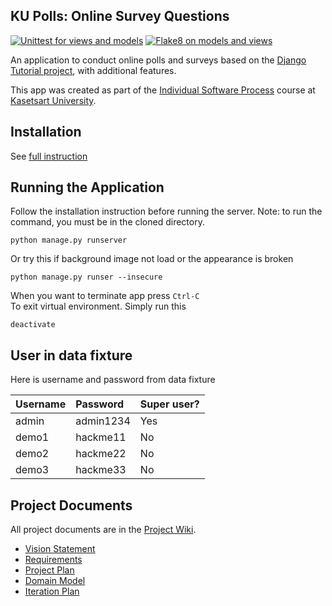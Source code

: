 ## KU Polls: Online Survey Questions 

[![Unittest for views and models](https://github.com/0CreepySmile0/ku-polls/actions/workflows/django.yml/badge.svg?branch=master)](https://github.com/0CreepySmile0/ku-polls/actions/workflows/django.yml)
[![Flake8 on models and views](https://github.com/0CreepySmile0/ku-polls/actions/workflows/flake8_test.yml/badge.svg?branch=master)](https://github.com/0CreepySmile0/ku-polls/actions/workflows/flake8_test.yml)

An application to conduct online polls and surveys based
on the [Django Tutorial project](https://docs.djangoproject.com/en/5.1/intro/tutorial01/), with
additional features.

This app was created as part of the [Individual Software Process](
https://cpske.github.io/ISP) course at [Kasetsart University](https://www.ku.ac.th).

## Installation

See [full instruction](Installation.md)

## Running the Application

Follow the installation instruction before running the server.
Note: to run the command, you must be in the cloned directory.
```shell
python manage.py runserver
```
Or try this if background image not load or the appearance is broken
```shell
python manage.py runser --insecure
```
When you want to terminate app press `Ctrl-C`<br>
To exit virtual environment. Simply run this
```shell
deactivate
```

## User in data fixture
Here is username and password from data fixture

|Username|Password|Super user?|
|:--|:--|:--|
|admin|admin1234|Yes|
|demo1|hackme11|No|
|demo2|hackme22|No|
|demo3|hackme33|No|

## Project Documents

All project documents are in the [Project Wiki](../../wiki/Home).

- [Vision Statement](../../wiki/Vision%20Statement)
- [Requirements](../../wiki/Requirements)
- [Project Plan](../../wiki/Project%20Plan)
- [Domain Model](../../wiki/Domain%20Model)
- [Iteration Plan](../../wiki#iteration-plan)
